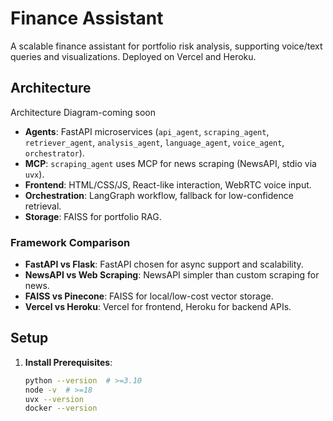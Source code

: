# Finance Assistant

A scalable finance assistant for portfolio risk analysis, supporting voice/text queries and visualizations. Deployed on Vercel and Heroku.

## Architecture

Architecture Diagram-coming soon

- **Agents**: FastAPI microservices (`api_agent`, `scraping_agent`, `retriever_agent`, `analysis_agent`, `language_agent`, `voice_agent`, `orchestrator`).
- **MCP**: `scraping_agent` uses MCP for news scraping (NewsAPI, stdio via `uvx`).
- **Frontend**: HTML/CSS/JS, React-like interaction, WebRTC voice input.
- **Orchestration**: LangGraph workflow, fallback for low-confidence retrieval.
- **Storage**: FAISS for portfolio RAG.

### Framework Comparison
- **FastAPI vs Flask**: FastAPI chosen for async support and scalability.
- **NewsAPI vs Web Scraping**: NewsAPI simpler than custom scraping for news.
- **FAISS vs Pinecone**: FAISS for local/low-cost vector storage.
- **Vercel vs Heroku**: Vercel for frontend, Heroku for backend APIs.

## Setup

1. **Install Prerequisites**:
   ```bash
   python --version  # >=3.10
   node -v  # >=18
   uvx --version
   docker --version
